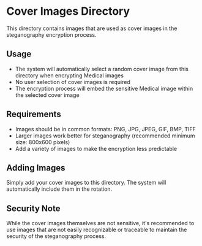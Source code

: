 # Cover Images Directory

This directory contains images that are used as cover images in the steganography encryption process.

## Usage
- The system will automatically select a random cover image from this directory when encrypting Medical images
- No user selection of cover images is required
- The encryption process will embed the sensitive Medical image within the selected cover image

## Requirements
- Images should be in common formats: PNG, JPG, JPEG, GIF, BMP, TIFF
- Larger images work better for steganography (recommended minimum size: 800x600 pixels)
- Add a variety of images to make the encryption less predictable

## Adding Images
Simply add your cover images to this directory. The system will automatically include them in the rotation.

## Security Note
While the cover images themselves are not sensitive, it's recommended to use images that are not easily recognizable or traceable to maintain the security of the steganography process.
